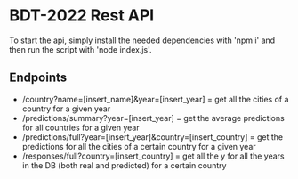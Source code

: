 # BDT-2022 Rest API
To start the api, simply install the needed dependencies with 'npm i' and then run the script with 'node index.js'.

## Endpoints
- /country?name=[insert_name]&year=[insert_year] = get all the cities of a country for a given year
- /predictions/summary?year=[insert_year] = get the average predictions for all countries for a given year
- /predictions/full?year=[insert_year]&country=[insert_country] = get the predictions for all the cities of a certain country for a given year
- /responses/full?country=[insert_country] = get all the y for all the years in the DB (both real and predicted) for a certain country